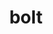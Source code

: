---
title: "bolt"
layout: cache
categories: [package, develop-2023-12-10]
meta: {"versions": ["2.0"], "compilers": ["cce@=15.0.1", "gcc@=10.3.0", "gcc@=11.4.0", "gcc@=9.4.0", "oneapi@=2023.2.0"], "oss": ["rhel8", "sle_hpc15", "ubuntu20.04"], "platforms": ["linux"], "targets": ["neoverse_v1", "ppc64le", "x86_64_v3", "x86_64_v4", "zen4"], "stacks": ["e4s", "e4s-cray-rhel", "e4s-cray-sles", "e4s-neoverse_v1", "e4s-oneapi", "e4s-power", "root"], "num_specs": 6, "num_specs_by_stack": {"root": 6, "e4s-cray-rhel": 1, "e4s-cray-sles": 1, "e4s-neoverse_v1": 1, "e4s-power": 1, "e4s": 1, "e4s-oneapi": 1}}
spec_details: [{"hash": "wdfccnsrpwedjm42cc5rtwqy4p2j2klp", "compiler": "cce@=15.0.1", "versions": ["2.0"], "os": "rhel8", "platform": "linux", "target": "zen4", "variants": ["build_system=cmake", "build_type=Release", "generator=make", "~ipo"], "stacks": ["root", "e4s-cray-rhel"], "size": "-", "tarball": "https://binaries.spack.io/develop-2023-12-10/build_cache/linux-rhel8-zen4/cce-15.0.1/bolt-2.0/linux-rhel8-zen4-cce-15.0.1-bolt-2.0-wdfccnsrpwedjm42cc5rtwqy4p2j2klp.spack"}, {"hash": "x6yo4oc7t2erha7jnooczjbfyaqltqau", "compiler": "gcc@=10.3.0", "versions": ["2.0"], "os": "sle_hpc15", "platform": "linux", "target": "x86_64_v4", "variants": ["build_system=cmake", "build_type=Release", "generator=make", "~ipo"], "stacks": ["e4s-cray-sles", "root"], "size": "-", "tarball": "https://binaries.spack.io/develop-2023-12-10/build_cache/linux-sle_hpc15-x86_64_v4/gcc-10.3.0/bolt-2.0/linux-sle_hpc15-x86_64_v4-gcc-10.3.0-bolt-2.0-x6yo4oc7t2erha7jnooczjbfyaqltqau.spack"}, {"hash": "b5m24ysnaouelkjhfitgxph4f62vtqcn", "compiler": "gcc@=11.4.0", "versions": ["2.0"], "os": "ubuntu20.04", "platform": "linux", "target": "neoverse_v1", "variants": ["build_system=cmake", "build_type=Release", "generator=make", "~ipo"], "stacks": ["root", "e4s-neoverse_v1"], "size": "-", "tarball": "https://binaries.spack.io/develop-2023-12-10/build_cache/linux-ubuntu20.04-neoverse_v1/gcc-11.4.0/bolt-2.0/linux-ubuntu20.04-neoverse_v1-gcc-11.4.0-bolt-2.0-b5m24ysnaouelkjhfitgxph4f62vtqcn.spack"}, {"hash": "hvmgr7ld57t5apwhissnqa3rpubldnxf", "compiler": "gcc@=9.4.0", "versions": ["2.0"], "os": "ubuntu20.04", "platform": "linux", "target": "ppc64le", "variants": ["build_system=cmake", "build_type=Release", "generator=make", "~ipo"], "stacks": ["root", "e4s-power"], "size": "-", "tarball": "https://binaries.spack.io/develop-2023-12-10/build_cache/linux-ubuntu20.04-ppc64le/gcc-9.4.0/bolt-2.0/linux-ubuntu20.04-ppc64le-gcc-9.4.0-bolt-2.0-hvmgr7ld57t5apwhissnqa3rpubldnxf.spack"}, {"hash": "pop3dkwypvspf65zz3c3yxsro2oz46qa", "compiler": "gcc@=11.4.0", "versions": ["2.0"], "os": "ubuntu20.04", "platform": "linux", "target": "x86_64_v3", "variants": ["build_system=cmake", "build_type=Release", "generator=make", "~ipo"], "stacks": ["root", "e4s"], "size": "-", "tarball": "https://binaries.spack.io/develop-2023-12-10/build_cache/linux-ubuntu20.04-x86_64_v3/gcc-11.4.0/bolt-2.0/linux-ubuntu20.04-x86_64_v3-gcc-11.4.0-bolt-2.0-pop3dkwypvspf65zz3c3yxsro2oz46qa.spack"}, {"hash": "lhkx67nx2ejgz5qj46knfttokrbaladb", "compiler": "oneapi@=2023.2.0", "versions": ["2.0"], "os": "ubuntu20.04", "platform": "linux", "target": "x86_64_v3", "variants": ["build_system=cmake", "build_type=Release", "generator=make", "~ipo"], "stacks": ["e4s-oneapi", "root"], "size": "-", "tarball": "https://binaries.spack.io/develop-2023-12-10/build_cache/linux-ubuntu20.04-x86_64_v3/oneapi-2023.2.0/bolt-2.0/linux-ubuntu20.04-x86_64_v3-oneapi-2023.2.0-bolt-2.0-lhkx67nx2ejgz5qj46knfttokrbaladb.spack"}]
---